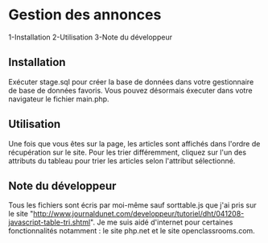 Gestion des annonces
===================

1-Installation
2-Utilisation
3-Note du développeur

Installation
------------
Exécuter stage.sql pour créer la base de données dans votre gestionnaire de base de données favoris.
Vous pouvez désormais éxecuter dans votre navigateur le fichier main.php.

Utilisation
-----------
Une fois que vous êtes sur la page, les articles sont affichés dans l'ordre de récupération sur le site.
Pour les trier différemment, cliquez sur l'un des attributs du tableau pour trier les articles selon l'attribut sélectionné.

Note du développeur
-------------------
Tous les fichiers sont écris par moi-même sauf sorttable.js que j'ai pris sur le site "http://www.journaldunet.com/developpeur/tutoriel/dht/041208-javascript-table-tri.shtml".
Je me suis aidé d'internet pour certaines fonctionnalités notamment : le site php.net et le site openclassrooms.com.